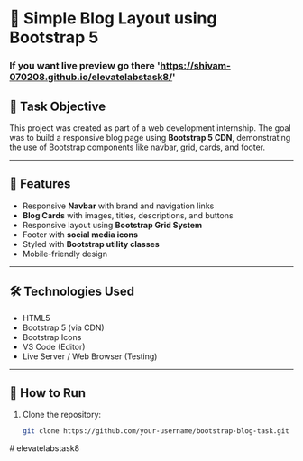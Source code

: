 # 📝 Simple Blog Layout using Bootstrap 5
### If you want live preview go there 'https://shivam-070208.github.io/elevatelabstask8/'

## 📌 Task Objective

This project was created as part of a web development internship. The goal was to build a responsive blog page using **Bootstrap 5 CDN**, demonstrating the use of Bootstrap components like navbar, grid, cards, and footer.

---

## 🚀 Features

- Responsive **Navbar** with brand and navigation links
- **Blog Cards** with images, titles, descriptions, and buttons
- Responsive layout using **Bootstrap Grid System**
- Footer with **social media icons**
- Styled with **Bootstrap utility classes**
- Mobile-friendly design

---

## 🛠️ Technologies Used

- HTML5
- Bootstrap 5 (via CDN)
- Bootstrap Icons
- VS Code (Editor)
- Live Server / Web Browser (Testing)

---

## 🧪 How to Run

1. Clone the repository:
   ```bash
   git clone https://github.com/your-username/bootstrap-blog-task.git
#   e l e v a t e l a b s t a s k 8 
 
 
